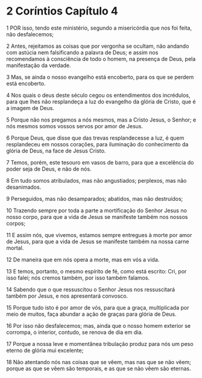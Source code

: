# 2 Coríntios Capítulo 4

1	POR isso, tendo este ministério, segundo a misericórdia que nos foi feita, não desfalecemos;

2	Antes, rejeitamos as coisas que por vergonha se ocultam, não andando com astúcia nem falsificando a palavra de Deus; e assim nos recomendamos à consciência de todo o homem, na presença de Deus, pela manifestação da verdade.

3	Mas, se ainda o nosso evangelho está encoberto, para os que se perdem está encoberto.

4	Nos quais o deus deste século cegou os entendimentos dos incrédulos, para que lhes não resplandeça a luz do evangelho da glória de Cristo, que é a imagem de Deus.

5	Porque não nos pregamos a nós mesmos, mas a Cristo Jesus, o Senhor; e nós mesmos somos vossos servos por amor de Jesus.

6	Porque Deus, que disse que das trevas resplandecesse a luz, é quem resplandeceu em nossos corações, para iluminação do conhecimento da glória de Deus, na face de Jesus Cristo.

7	Temos, porém, este tesouro em vasos de barro, para que a excelência do poder seja de Deus, e não de nós.

8	Em tudo somos atribulados, mas não angustiados; perplexos, mas não desanimados.

9	Perseguidos, mas não desamparados; abatidos, mas não destruídos;

10	Trazendo sempre por toda a parte a mortificação do Senhor Jesus no nosso corpo, para que a vida de Jesus se manifeste também nos nossos corpos;

11	E assim nós, que vivemos, estamos sempre entregues à morte por amor de Jesus, para que a vida de Jesus se manifeste também na nossa carne mortal.

12	De maneira que em nós opera a morte, mas em vós a vida.

13	E temos, portanto, o mesmo espírito de fé, como está escrito: Cri, por isso falei; nós cremos também, por isso também falamos.

14	Sabendo que o que ressuscitou o Senhor Jesus nos ressuscitará também por Jesus, e nos apresentará convosco.

15	Porque tudo isto é por amor de vós, para que a graça, multiplicada por meio de muitos, faça abundar a ação de graças para glória de Deus.

16	Por isso não desfalecemos; mas, ainda que o nosso homem exterior se corrompa, o interior, contudo, se renova de dia em dia.

17	Porque a nossa leve e momentânea tribulação produz para nós um peso eterno de glória mui excelente;

18	Não atentando nós nas coisas que se vêem, mas nas que se não vêem; porque as que se vêem são temporais, e as que se não vêem são eternas.

